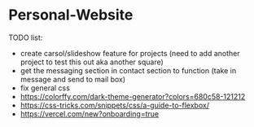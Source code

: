 # Personal-Website

TODO list: 
- create carsol/slideshow feature for projects (need to add another project to test this out aka another square)
- get the messaging section in contact section to function (take in message and send to mail box)
- fix general css 
- https://colorffy.com/dark-theme-generator?colors=680c58-121212
- https://css-tricks.com/snippets/css/a-guide-to-flexbox/
- https://vercel.com/new?onboarding=true
